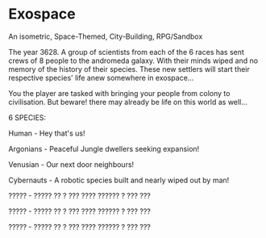 # Exospace
An isometric, Space-Themed, City-Building, RPG/Sandbox

The year 3628. A group of scientists from each of the 6 races has sent crews of 8 people to the andromeda galaxy. With their minds wiped and no memory of the history of their species. These new settlers will start their respective species' life anew somewhere in exospace...


You the player are tasked with bringing your people from colony to civilisation. But beware! there may already be life on this world as well...


6 SPECIES:

Human - Hey that's us!

Argonians - Peaceful Jungle dwellers seeking expansion!

Venusian - Our next door neighbours!

Cybernauts - A robotic species built and nearly wiped out by man!

????? - ????? ?? ? ??? ???? ?????? ? ??? ???

????? - ????? ?? ? ??? ???? ?????? ? ??? ???

????? - ????? ?? ? ??? ???? ?????? ? ??? ???

